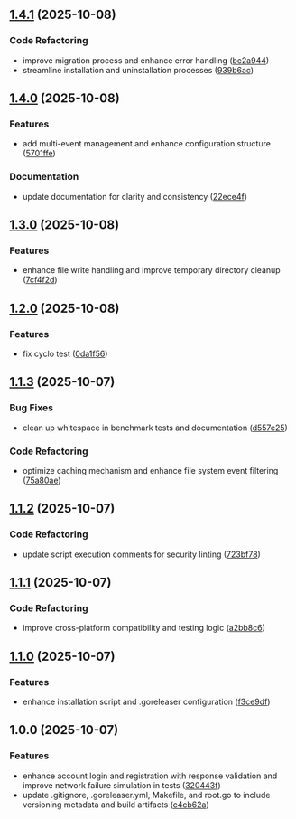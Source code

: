 ## [1.4.1](https://github.com/dimasma0305/gzcli/compare/v1.4.0...v1.4.1) (2025-10-08)

### Code Refactoring

* improve migration process and enhance error handling ([bc2a944](https://github.com/dimasma0305/gzcli/commit/bc2a944caeeb542997b29ff5719aa7f8fc27d573))
* streamline installation and uninstallation processes ([939b6ac](https://github.com/dimasma0305/gzcli/commit/939b6acf3c47bf1f4571e4142d00ce1e239e10fb))

## [1.4.0](https://github.com/dimasma0305/gzcli/compare/v1.3.0...v1.4.0) (2025-10-08)

### Features

* add multi-event management and enhance configuration structure ([5701ffe](https://github.com/dimasma0305/gzcli/commit/5701ffe3257f02d94f691f5aeaad8483e5d99a56))

### Documentation

* update documentation for clarity and consistency ([22ece4f](https://github.com/dimasma0305/gzcli/commit/22ece4f9b005d1a92e3486ca16a0ecb61f37176c))

## [1.3.0](https://github.com/dimasma0305/gzcli/compare/v1.2.0...v1.3.0) (2025-10-08)

### Features

* enhance file write handling and improve temporary directory cleanup ([7cf4f2d](https://github.com/dimasma0305/gzcli/commit/7cf4f2d07d9a282e507fd6140b3777c150656926))

## [1.2.0](https://github.com/dimasma0305/gzcli/compare/v1.1.3...v1.2.0) (2025-10-08)

### Features

* fix cyclo test ([0da1f56](https://github.com/dimasma0305/gzcli/commit/0da1f56751130dc53cec28593a736e81e430a162))

## [1.1.3](https://github.com/dimasma0305/gzcli/compare/v1.1.2...v1.1.3) (2025-10-07)

### Bug Fixes

* clean up whitespace in benchmark tests and documentation ([d557e25](https://github.com/dimasma0305/gzcli/commit/d557e25c2d803e40c46eaa9687b136386d997fd1))

### Code Refactoring

* optimize caching mechanism and enhance file system event filtering ([75a80ae](https://github.com/dimasma0305/gzcli/commit/75a80ae263f6509fd952bd6a46b58494fba93032))

## [1.1.2](https://github.com/dimasma0305/gzcli/compare/v1.1.1...v1.1.2) (2025-10-07)

### Code Refactoring

* update script execution comments for security linting ([723bf78](https://github.com/dimasma0305/gzcli/commit/723bf786bdfd372197bb85e8455f0a49f35e261b))

## [1.1.1](https://github.com/dimasma0305/gzcli/compare/v1.1.0...v1.1.1) (2025-10-07)

### Code Refactoring

* improve cross-platform compatibility and testing logic ([a2bb8c6](https://github.com/dimasma0305/gzcli/commit/a2bb8c6a271b3cbebdaee5ab97fe36e8c86ba208))

## [1.1.0](https://github.com/dimasma0305/gzcli/compare/v1.0.0...v1.1.0) (2025-10-07)

### Features

* enhance installation script and .goreleaser configuration ([f3ce9df](https://github.com/dimasma0305/gzcli/commit/f3ce9dfb982be1f6d110ba1d5e260669027af520))

## 1.0.0 (2025-10-07)

### Features

* enhance account login and registration with response validation and improve network failure simulation in tests ([320443f](https://github.com/dimasma0305/gzcli/commit/320443f04c96ca27b57e922e8fc0b5847390033f))
* update .gitignore, .goreleaser.yml, Makefile, and root.go to include versioning metadata and build artifacts ([c4cb62a](https://github.com/dimasma0305/gzcli/commit/c4cb62a14df57d25591d2a3679309b94b71869a8))
